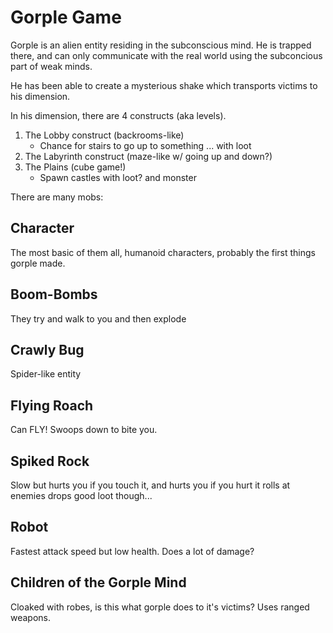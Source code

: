 # Gorple Game
Gorple is an alien entity residing in the subconscious mind. He is trapped there, and can only communicate with the real world using the subconcious part of weak minds.

He has been able to create a mysterious shake which transports victims to his dimension.

In his dimension, there are 4 constructs (aka levels).
1. The Lobby construct (backrooms-like)
    - Chance for stairs to go up to something ... with loot
1. The Labyrinth construct (maze-like w/ going up and down?)
1. The Plains (cube game!)
    - Spawn castles with loot? and monster

There are many mobs:
## Character
The most basic of them all, humanoid characters, probably the first things gorple made.

## Boom-Bombs
They try and walk to you and then explode

## Crawly Bug
Spider-like entity

## Flying Roach
Can FLY! Swoops down to bite you.

## Spiked Rock
Slow but hurts you if you touch it, and hurts you if you hurt it
rolls at enemies
drops good loot though...

## Robot
Fastest attack speed but low health. Does a lot of damage?

## Children of the Gorple Mind
Cloaked with robes, is this what gorple does to it's victims? Uses ranged weapons.